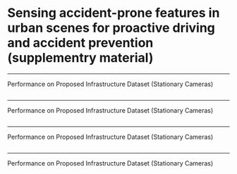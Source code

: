 # Sensing accident-prone features in urban scenes for proactive driving and accident prevention (supplementry material)


<hr />
Performance on Proposed Infrastructure Dataset (Stationary Cameras)

<a href="pdfs/about_data.pdf" class="image fit"><img src="images/marr_pic.jpg" alt=""></a>

<hr />
Performance on Proposed Infrastructure Dataset (Stationary Cameras)

<a href="pdfs/Squeezenet-ABP_sample_visualization.pdf" class="image fit"><img src="images/marr_pic.jpg" alt=""></a>

<hr />
Performance on Proposed Infrastructure Dataset (Stationary Cameras)

<a href="pdfs/Squeezenet_sample_visualization.pdf" class="image fit"><img src="images/marr_pic.jpg" alt=""></a>

<hr />
Performance on Proposed Infrastructure Dataset (Stationary Cameras)

<a href="pdfs/Addition_metrics.pdf" class="image fit"><img src="images/marr_pic.jpg" alt=""></a>
